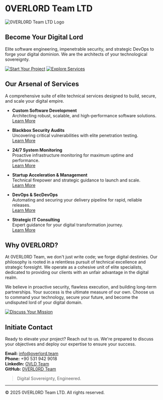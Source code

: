 # 0VERL0RD Team LTD

![0VERL0RD Team LTD Logo](https://overlord.team/logo.png?width=500&height=400)

## Become Your Digital Lord

Elite software engineering, impenetrable security, and strategic DevOps to forge your digital dominion. We are the architects of your technological sovereignty.

[![Start Your Project](https://img.shields.io/badge/Start%20Your%20Project-Contact%20Us-blue?style=for-the-badge)](mailto:info@overlord.team) [![Explore Services](https://img.shields.io/badge/Explore%20Services-Learn%20More-green?style=for-the-badge)](#our-arsenal-of-services)

## Our Arsenal of Services

A comprehensive suite of elite technical services designed to build, secure, and scale your digital empire.

- **Custom Software Development**  
  Architecting robust, scalable, and high-performance software solutions.  
  [Learn More](https://overlord.team)

- **Blackbox Security Audits**  
  Uncovering critical vulnerabilities with elite penetration testing.  
  [Learn More](https://overlord.team)

- **24/7 System Monitoring**  
  Proactive infrastructure monitoring for maximum uptime and performance.  
  [Learn More](https://overlord.team)

- **Startup Acceleration & Management**  
  Technical firepower and strategic guidance to launch and scale.  
  [Learn More](https://overlord.team)

- **DevOps & SecDevOps**  
  Automating and securing your delivery pipeline for rapid, reliable releases.  
  [Learn More](https://overlord.team)

- **Strategic IT Consulting**  
  Expert guidance for your digital transformation journey.  
  [Learn More](https://overlord.team)

## Why 0VERL0RD?

At 0VERL0RD Team, we don't just write code; we forge digital destinies. Our philosophy is rooted in a relentless pursuit of technical excellence and strategic foresight. We operate as a cohesive unit of elite specialists, dedicated to providing our clients with an unfair advantage in the digital realm.

We believe in proactive security, flawless execution, and building long-term partnerships. Your success is the ultimate measure of our own. Choose us to command your technology, secure your future, and become the undisputed lord of your digital domain.

[![Discuss Your Mission](https://img.shields.io/badge/Discuss%20Your%20Mission-Contact%20Us-orange?style=for-the-badge)](mailto:info@overlord.team)

## Initiate Contact

Ready to elevate your project? Reach out to us. We're prepared to discuss your objectives and deploy our expertise to ensure your success.

**Email:** [info@overlord.team](mailto:info@overlord.team)  
**Phone:** +90 531 942 9018  
**LinkedIn:** [OVLD Team](https://linkedin.com/company/ovld-team)  
**GitHub:** [0VERL0RD Team](https://github.com/ovld-team)  

> Digital Sovereignty, Engineered.

---

© 2025 0VERL0RD Team LTD. All rights reserved.
